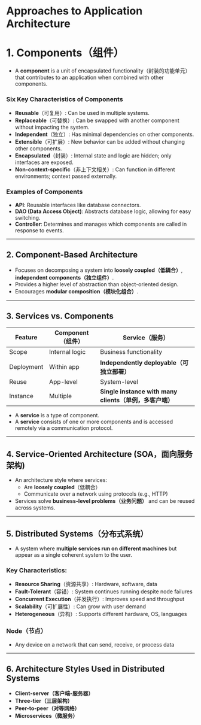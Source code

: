 # Approaches to Application Architecture

# **1. Components（组件）**

- A **component** is a unit of encapsulated functionality（封装的功能单元） that contributes to an application when combined with other components.

### **Six Key Characteristics of Components**

- **Reusable**（可复用）: Can be used in multiple systems.
- **Replaceable**（可替换）: Can be swapped with another component without impacting the system.
- **Independent**（独立）: Has minimal dependencies on other components.
- **Extensible**（可扩展）: New behavior can be added without changing other components.
- **Encapsulated**（封装）: Internal state and logic are hidden; only interfaces are exposed.
- **Non-context-specific**（非上下文相关）: Can function in different environments; context passed externally.

### **Examples of Components**

- **API**: Reusable interfaces like database connectors.
- **DAO (Data Access Object)**: Abstracts database logic, allowing for easy switching.
- **Controller**: Determines and manages which components are called in response to events.

---

## **2. Component-Based Architecture**

- Focuses on decomposing a system into **loosely coupled（低耦合）**, **independent components（独立组件）**.
- Provides a higher level of abstraction than object-oriented design.
- Encourages **modular composition（模块化组合）**.

---

## **3. Services vs. Components**

| **Feature** | **Component（组件）** | **Service（服务）** |
| --- | --- | --- |
| Scope | Internal logic | Business functionality |
| Deployment | Within app | **Independently deployable（可独立部署）** |
| Reuse | App-level | System-level |
| Instance | Multiple | **Single instance with many clients（单例，多客户端）** |
- A **service** is a type of component.
- A **service** consists of one or more components and is accessed remotely via a communication protocol.

---

## **4. Service-Oriented Architecture (SOA，面向服务架构)**

- An architecture style where services:
    - Are **loosely coupled**（低耦合）
    - Communicate over a network using protocols (e.g., HTTP)
- Services solve **business-level problems（业务问题）** and can be reused across systems.

---

## **5. Distributed Systems（分布式系统）**

- A system where **multiple services run on different machines** but appear as a single coherent system to the user.

### **Key Characteristics:**

- **Resource Sharing**（资源共享）: Hardware, software, data
- **Fault-Tolerant**（容错）: System continues running despite node failures
- **Concurrent Execution**（并发执行）: Improves speed and throughput
- **Scalability**（可扩展性）: Can grow with user demand
- **Heterogeneous**（异构）: Supports different hardware, OS, languages

### **Node（节点）**

- Any device on a network that can send, receive, or process data

---

## **6. Architecture Styles Used in Distributed Systems**

- **Client-server（客户端-服务器）**
- **Three-tier（三层架构）**
- **Peer-to-peer（对等网络）**
- **Microservices（微服务）**